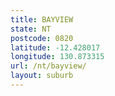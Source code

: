 ```yaml
---
title: BAYVIEW
state: NT
postcode: 0820
latitude: -12.428017
longitude: 130.873315
url: /nt/bayview/
layout: suburb
---
```

